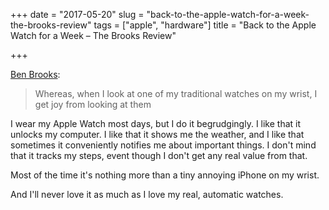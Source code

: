 +++
date = "2017-05-20"
slug = "back-to-the-apple-watch-for-a-week-the-brooks-review"
tags = ["apple", "hardware"]
title = "Back to the Apple Watch for a Week – The Brooks Review"

+++

[Ben Brooks][1]:

> Whereas, when I look at one of my traditional watches on my wrist, I get joy from looking at them 

I wear my Apple Watch most days, but I do it begrudgingly. I like that it unlocks my computer. I like that it shows me the weather, and I like that sometimes it conveniently notifies me about important things. I don't mind that it tracks my steps, event though I don't get any real value from that.

Most of the time it's nothing more than a tiny annoying iPhone on my wrist.

And I'll never love it as much as I love my real, automatic watches.

 [1]: https://brooksreview.net/2017/05/back-to-the-apple-watch-for-a-week/#more-21389
